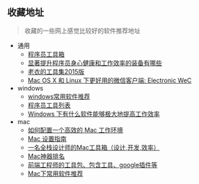 ## 收藏地址

> 收藏的一些网上感觉比较好的软件推荐地址

* 通用
	* [程序员工具箱](http://tool.php100.com/)
	* [显著提升程序员身心健康和工作效率的装备有哪些](http://www.zhihu.com/question/23165812/answer/31203694?hmsr=toutiao.io&utm_medium=toutiao.io&utm_source=toutiao.io)
	* [老衣的工具集2015版](http://yimingzhi.net/2015/12/lao-yi-de-gong-ju-ji-2015-ban?hmsr=toutiao.io&utm_medium=toutiao.io&utm_source=toutiao.io)
	* [Mac OS X 和 Linux 下更好用的微信客户端: Electronic WeC](https://github.com/geeeeeeeeek/electronic-wechat)
* windows
	* [windows常用软件推荐](http://wsgzao.github.io/post/windows/#)
	* [程序员工具列表](http://blog.csdn.net/ekeuy/article/details/20225083)
	* [Windows 下有什么软件能够极大地提高工作效率](http://blog.jobbole.com/63130/)
* mac
	* [如何配置一个高效的 Mac 工作环境](http://blog.jobbole.com/63130/)
	* [Mac 设置指南](https://github.com/macdao/ocds-guide-to-setting-up-mac)
	* [一名全栈设计师的Mac工具箱（设计,开发,效率）](http://www.jianshu.com/p/c271c1b05308)
	* [Mac神器排名](https://www.sdk.cn/datas?category_id=121301)
	* [前端工程师的工具包、包含工具、google插件等](http://www.xiaoa.name/blog/2016/03/12/mytool/)
	* [Mac下常用软件推荐](http://topdna.org/tech/mac-software/)


